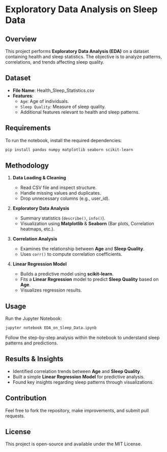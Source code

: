 # Exploratory Data Analysis on Sleep Data

## Overview
This project performs **Exploratory Data Analysis (EDA)** on a dataset containing health and sleep statistics. The objective is to analyze patterns, correlations, and trends affecting sleep quality.

## Dataset
- **File Name**: Health_Sleep_Statistics.csv
- **Features**:
  - `Age`: Age of individuals.
  - `Sleep Quality`: Measure of sleep quality.
  - Additional features relevant to health and sleep patterns.

## Requirements
To run the notebook, install the required dependencies:

```bash
pip install pandas numpy matplotlib seaborn scikit-learn
```

## Methodology
1. **Data Loading & Cleaning**
   - Read CSV file and inspect structure.
   - Handle missing values and duplicates.
   - Drop unnecessary columns (e.g., user_id).
   
2. **Exploratory Data Analysis**
   - Summary statistics (`describe()`, `info()`).
   - Visualization using **Matplotlib** & **Seaborn** (Bar plots, Correlation heatmaps, etc.).

3. **Correlation Analysis**
   - Examines the relationship between **Age** and **Sleep Quality**.
   - Uses `corr()` to compute correlation coefficients.

4. **Linear Regression Model**
   - Builds a predictive model using **scikit-learn**.
   - Fits a **Linear Regression** model to predict **Sleep Quality** based on **Age**.
   - Visualizes regression results.

## Usage
Run the Jupyter Notebook:

```bash
jupyter notebook EDA_on_Sleep_Data.ipynb
```

Follow the step-by-step analysis within the notebook to understand sleep patterns and predictions.

## Results & Insights
- Identified correlation trends between **Age** and **Sleep Quality**.
- Built a simple **Linear Regression Model** for predictive analysis.
- Found key insights regarding sleep patterns through visualizations.

## Contribution
Feel free to fork the repository, make improvements, and submit pull requests.

## License
This project is open-source and available under the MIT License.

